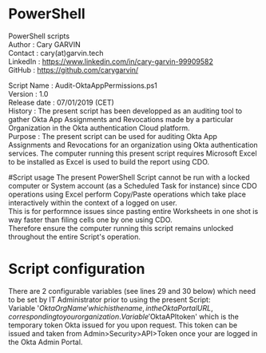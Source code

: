 # PowerShell  
PowerShell scripts  
Author       : Cary GARVIN  
Contact      : cary(at)garvin.tech  
LinkedIn     : https://www.linkedin.com/in/cary-garvin-99909582  
GitHub       : https://github.com/carygarvin/  


Script Name  : Audit-OktaAppPermissions.ps1  
Version      : 1.0  
Release date : 07/01/2019 (CET)  
History      : The present script has been developped as an auditing tool to gather Okta App Assignments and Revocations made by a particular Organization in the Okta authentication Cloud platform.  
Purpose      : The present script can be used for auditing Okta App Assignments and Revocations for an organization using Okta authentication services. The computer running this present script requires Microsoft Excel to be installed as Excel is used to build the report using CDO.  

#Script usage
The present PowerShell Script cannot be run with a locked computer or System account (as a Scheduled Task for instance) since CDO operations using Excel perform Copy/Paste operations which take place interactively within the context of a logged on user.  
This is for performnce issues since pasting entire Worksheets in one shot is way faster than filing cells one by one using CDO.  
Therefore ensure the computer running this script remains unlocked throughout the entire Script's operation.  

# Script configuration
There are 2 configurable variables (see lines 29 and 30 below) which need to be set by IT Administrator prior to using the present Script:  
Variable '$OktaOrgName' which is the name, in the Okta Portal URL, corresponding to your organization.  
Variable '$OktaAPItoken' which is the temporary token Okta issued for you upon request. This token can be issued and taken from Admin>Security>API>Token once your are logged in the Okta Admin Portal.  
